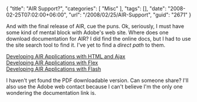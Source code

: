 {
	"title": "AIR Support?",
	"categories": [
		"Misc"
	],
	"tags": [],
	"date": "2008-02-25T07:02:00+06:00",
	"url": "/2008/02/25/AIR-Support",
	"guid": "2671"
}

And with the final release of AIR, cue the puns. Ok, seriously, I must have some kind of mental block with Adobe's web site. Where does one download documentation for AIR? I did find the online docs, but I had to use the site search tool to find it. I've yet to find a <i>direct path</i> to them.

<a href="http://livedocs.adobe.com/air/1/devappshtml/">Developing AIR Applications with HTML and Ajax</a><br/>
<a href="http://livedocs.adobe.com/flex/3/html/help.html?content=Part5_AIR_1.html">Developing AIR Applications with Flex</a><br>
<a href="http://livedocs.adobe.com/air/1/devappsflash/">Developing AIR Applications with Flash</a>

I haven't yet found the PDF downloadable version. Can someone share? I'll also use the Adobe web contact because I can't believe I'm the only one wondering the documentation link is.